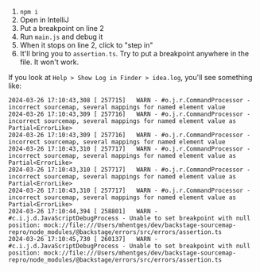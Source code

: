 1. `npm i`
2. Open in IntelliJ
3. Put a breakpoint on line 2
4. Run `main.js` and debug it
5. When it stops on line 2, click to "step in"
6. It'll bring you to `assertion.ts`. Try to put a breakpoint anywhere in the file. It won't work.

If you look at `Help > Show Log in Finder > idea.log`, you'll see something like:

```
2024-03-26 17:10:43,308 [ 257715]   WARN - #o.j.r.CommandProcessor - incorrect sourcemap, several mappings for named element value
2024-03-26 17:10:43,309 [ 257716]   WARN - #o.j.r.CommandProcessor - incorrect sourcemap, several mappings for named element value as Partial<ErrorLike>
2024-03-26 17:10:43,309 [ 257716]   WARN - #o.j.r.CommandProcessor - incorrect sourcemap, several mappings for named element value
2024-03-26 17:10:43,310 [ 257717]   WARN - #o.j.r.CommandProcessor - incorrect sourcemap, several mappings for named element value as Partial<ErrorLike>
2024-03-26 17:10:43,310 [ 257717]   WARN - #o.j.r.CommandProcessor - incorrect sourcemap, several mappings for named element value as Partial<ErrorLike>
2024-03-26 17:10:43,310 [ 257717]   WARN - #o.j.r.CommandProcessor - incorrect sourcemap, several mappings for named element value as Partial<ErrorLike>
2024-03-26 17:10:44,394 [ 258801]   WARN - #c.i.j.d.JavaScriptDebugProcess - Unable to set breakpoint with null position: mock://file:///Users/mhentges/dev/backstage-sourcemap-repro/node_modules/@backstage/errors/src/errors/assertion.ts
2024-03-26 17:10:45,730 [ 260137]   WARN - #c.i.j.d.JavaScriptDebugProcess - Unable to set breakpoint with null position: mock://file:///Users/mhentges/dev/backstage-sourcemap-repro/node_modules/@backstage/errors/src/errors/assertion.ts
```
